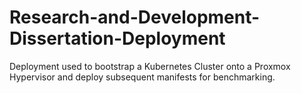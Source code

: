 # Research-and-Development-Dissertation-Deployment

Deployment used to bootstrap a Kubernetes Cluster onto a Proxmox Hypervisor and deploy subsequent manifests for benchmarking.
